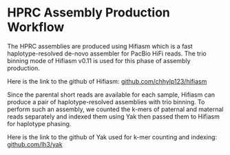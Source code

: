 # HPRC Assembly Production Workflow

The HPRC assemblies are produced using Hifiasm which is a fast haplotype-resolved de-novo assembler for PacBio HiFi reads. The trio binning mode of Hifiasm v0.11 is used for this phase of assembly production.

Here is the link to the github of Hifiasm: [github.com/chhylp123/hifiasm](github.com/chhylp123/hifiasm) 

Since the parental short reads are available for each sample, Hifiasm can produce a pair of haplotype-resolved assemblies with trio binning. To perform such an assembly, we counted the k-mers of paternal and maternal reads separately and indexed them using Yak then passed them to Hifiasm for haplotype phasing.

Here is the link to the github of Yak used for k-mer counting and indexing: [github.com/lh3/yak](github.com/lh3/yak)
